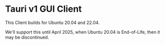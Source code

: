 # Tauri v1 GUI Client

This Client builds for Ubuntu 20.04 and 22.04.

We'll support this until April 2025, when Ubuntu 20.04 is End-of-Life, then it may be discontinued.
